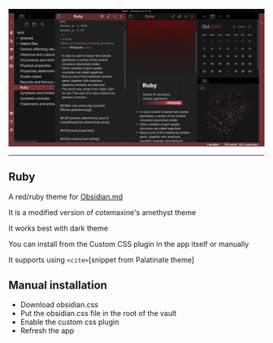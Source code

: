 ![Example](example.png)

---

## Ruby
A red/ruby theme for [Obsidian.md](https://obsidian.md/)

It is a modified version of cotemaxine's amethyst theme

It works best with dark theme

You can install from the Custom CSS plugin in the app itself or manually

It supports using `<cite>`[snippet from Palatinate theme]
  
## Manual installation
- Download obsidian.css
- Put the obsidian.css file in the root of the vault
- Enable the custom css plugin
- Refresh the app
